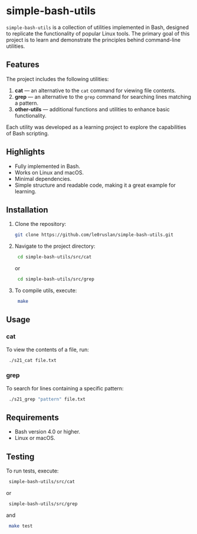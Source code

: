 # simple-bash-utils

`simple-bash-utils` is a collection of utilities implemented in Bash, designed to replicate the functionality of popular Linux tools. The primary goal of this project is to learn and demonstrate the principles behind command-line utilities.

## Features

The project includes the following utilities:

1. **cat** — an alternative to the `cat` command for viewing file contents.
2. **grep** — an alternative to the `grep` command for searching lines matching a pattern.
3. **other-utils** — additional functions and utilities to enhance basic functionality.

Each utility was developed as a learning project to explore the capabilities of Bash scripting.

## Highlights

- Fully implemented in Bash.
- Works on Linux and macOS.
- Minimal dependencies.
- Simple structure and readable code, making it a great example for learning.

## Installation

1. Clone the repository:
   ```bash
   git clone https://github.com/le0ruslan/simple-bash-utils.git
    ```

2. Navigate to the project directory:
   ```bash
    cd simple-bash-utils/src/cat
    ```
   or
   ```bash
    cd simple-bash-utils/src/grep
    ```

3. To compile utils, execute:
   ```bash
    make
    ```

## Usage
### cat
To view the contents of a file, run:

   ```bash
    ./s21_cat file.txt
   ```
### grep
To search for lines containing a specific pattern:

   ```bash
    ./s21_grep "pattern" file.txt
   ```

## Requirements
* Bash version 4.0 or higher.
* Linux or macOS.

## Testing
To run tests, execute:

   ```bash
    simple-bash-utils/src/cat
   ```
or
   ```bash
    simple-bash-utils/src/grep
   ```

and
   ```bash
    make test 
   ```